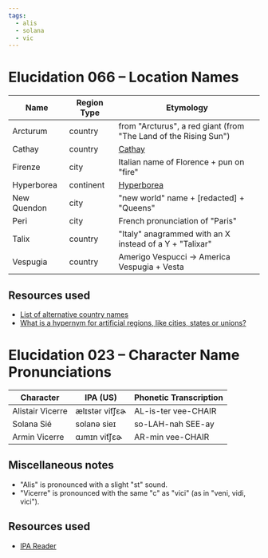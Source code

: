 ```yaml
---
tags:
  - alis
  - solana
  - vic
---
```


# Elucidation 066 – Location Names

| Name        | Region Type | Etymology                                                        |
| ----------- | ----------- | ---------------------------------------------------------------- |
| Arcturum    | country     | from "Arcturus", a red giant (from "The Land of the Rising Sun") |
| Cathay      | country     | [Cathay](https://en.wikipedia.org/wiki/Cathay)                   |
| Firenze     | city        | Italian name of Florence + pun on "fire"                         |
| Hyperborea  | continent   | [Hyperborea](https://en.wikipedia.org/wiki/Hyperborea)           |
| New Quendon | city        | "new world" name + [redacted] + "Queens"                         |
| Peri        | city        | French pronunciation of "Paris"                                  |
| Talix       | country     | "Italy" anagrammed with an X instead of a Y + "Talixar"          |
| Vespugia    | country     | Amerigo Vespucci → America Vespugia + Vesta                      |

## Resources used

- [List of alternative country names](https://en.m.wikipedia.org/wiki/List_of_alternative_country_names)
- [What is a hypernym for artificial regions, like cities, states or unions?](https://english.stackexchange.com/questions/613254/)

# Elucidation 023 – Character Name Pronunciations

| Character        | IPA (US)       | Phonetic Transcription |
| ---------------- | -------------- | ---------------------- |
| Alistair Vicerre | ælɪstər vit͡ʃɛɚ | AL-is-ter vee-CHAIR    |
| Solana Sié       | solanə sieɪ    | so-LAH-nah SEE-ay      |
| Armin Vicerre    | ɑɹmɪn vit͡ʃɛɚ   | AR-min vee-CHAIR       |

## Miscellaneous notes

- "Alis" is pronounced with a slight "st" sound.
- "Vicerre" is pronounced with the same "c" as "vici" (as in "veni, vidi, vici").

## Resources used

- [IPA Reader](https://ipa-reader.com/)
